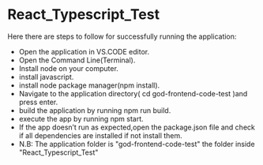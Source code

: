 # React_Typescript_Test

Here  there are steps to follow  for successfully running   the application:
- Open the application in VS.CODE editor.
- Open the Command Line(Terminal).
- Install node  on your computer.
- install javascript.
- install node package manager(npm install). 
- Navigate to the application directory( cd god-frontend-code-test )and press enter.
- build  the application by running  npm run build.
- execute the app by running npm start.
- If  the app doesn’t run as expected,open the package.json file  and  check if all dependencies are installed if not install them.
- N.B: The application folder is "god-frontend-code-test" the folder inside "React_Typescript_Test"

